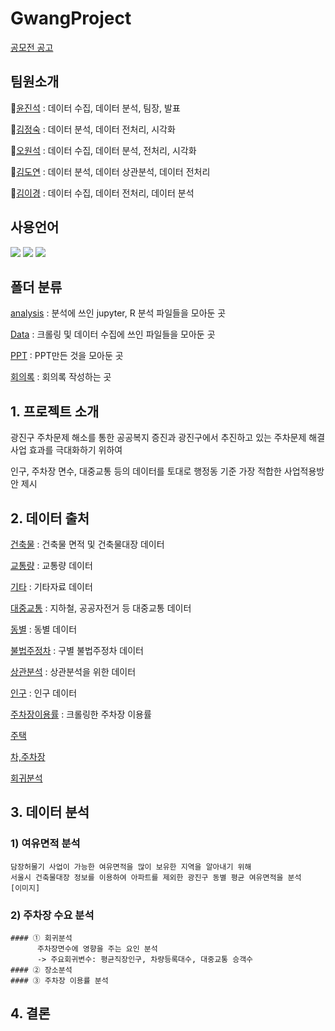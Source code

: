 # GwangProject
[공모전 공고](https://gwangjin.go.kr/portal/bbs/B0000003/view.do?nttId=6034623&menuNo=200192)

## 팀원소개
🦝[윤진석](https://github.com/Decoyer-71/GwangProject/tree/master/Analysis%20(Notebook)/%EC%9C%A4%EC%A7%84%EC%84%9D) : 데이터 수집, 데이터 분석, 팀장, 발표

🐼[김정숙](https://github.com/Decoyer-71/GwangProject/tree/master/Analysis%20(Notebook)/%EA%B9%80%EC%A0%95%EC%88%99) : 데이터 분석, 데이터 전처리, 시각화

🦦[오원석](https://github.com/Decoyer-71/GwangProject/tree/master/Analysis%20(Notebook)/%EC%98%A4%EC%9B%90%EC%84%9D) : 데이터 수집, 데이터 분석, 전처리, 시각화

👻[김도연](https://github.com/Decoyer-71/GwangProject/tree/master/Analysis%20(Notebook)/%EA%B9%80%EB%8F%84%EC%97%B0) : 데이터 분석, 데이터 상관분석, 데이터 전처리

🦊[김이경](https://github.com/Decoyer-71/GwangProject/tree/master/Analysis%20(Notebook)/%EA%B9%80%EC%9D%B4%EA%B2%BD) : 데이터 수집, 데이터 전처리, 데이터 분석

## 사용언어
<a href="https://www.python.org/" target="_blank"><img src="https://img.shields.io/badge/Python-3776AB?style=flat&logo=python&logoColor=white"/></a>
<a href="https://www.r-project.org/" target="_blank"><img src="https://img.shields.io/badge/R-276DC3?style=flat&logo=r&logoColor=white"/></a>
<a href="https://jupyter.org/" target="_blank"><img src="https://img.shields.io/badge/Jupyter-F37626?style=flat&logo=jupyter&logoColor=white"/></a>

## 폴더 분류

[analysis](https://github.com/Decoyer-71/GwangProject/tree/master/Analysis%20(Notebook)) : 분석에 쓰인 jupyter, R 분석 파일들을 모아둔 곳

[Data](https://github.com/Decoyer-71/GwangProject/tree/master/Data) : 크롤링 및 데이터 수집에 쓰인 파일들을 모아둔 곳 

[PPT](https://github.com/Decoyer-71/GwangProject/tree/master/PPT) : PPT만든 것을 모아둔 곳

[회의록](https://github.com/Decoyer-71/GwangProject/tree/master/회의록) : 회의록 작성하는 곳

## 1. 프로젝트 소개

광진구 주차문제 해소를 통한 공공복지 증진과 광진구에서 추진하고 있는 주차문제 해결 사업 효과를 극대화하기 위하여

인구, 주차장 면수, 대중교통 등의 데이터를 토대로 행정동 기준 가장 적합한 사업적용방안 제시

## 2. 데이터 출처
[건축물](https://github.com/Decoyer-71/GwangProject/tree/master/Data/%EA%B1%B4%EC%B6%95%EB%AC%BC) : 건축물 면적 및 건축물대장 데이터

[교통량](https://github.com/Decoyer-71/GwangProject/tree/master/Data/%EA%B5%90%ED%86%B5%EB%9F%89) : 교통량 데이터

[기타](https://github.com/Decoyer-71/GwangProject/tree/master/Data/%EA%B8%B0%ED%83%80) : 기타자료 데이터

[대중교통](https://github.com/Decoyer-71/GwangProject/tree/master/Data/%EB%8C%80%EC%A4%91%EA%B5%90%ED%86%B5) : 지하철, 공공자전거 등 대중교통 데이터

[동별](https://github.com/Decoyer-71/GwangProject/tree/master/Data/%EB%8F%99%EB%B3%84) : 동별 데이터

[불법주정차](https://github.com/Decoyer-71/GwangProject/tree/master/Data/%EB%B6%88%EB%B2%95%EC%A3%BC%EC%A0%95%EC%B0%A8) : 구별 불법주정차 데이터

[상관분석](https://github.com/Decoyer-71/GwangProject/tree/master/Data/%EC%83%81%EA%B4%80%EB%B6%84%EC%84%9D) : 상관분석을 위한 데이터

[인구](https://github.com/Decoyer-71/GwangProject/tree/master/Data/%EC%9D%B8%EA%B5%AC) : 인구 데이터

[주차장이용률](https://github.com/Decoyer-71/GwangProject/tree/master/Data/%EC%A3%BC%EC%B0%A8%EC%9E%A5%EC%9D%B4%EC%9A%A9%EB%A5%A0) : 크롤링한 주차장 이용률

[주택](https://github.com/Decoyer-71/GwangProject/tree/master/Data/%EC%A3%BC%ED%83%9D)

[차,주차장](https://github.com/Decoyer-71/GwangProject/tree/master/Data/%EC%B0%A8%2C%EC%A3%BC%EC%B0%A8%EC%9E%A5)

[회귀분석](https://github.com/Decoyer-71/GwangProject/tree/master/Data/%ED%9A%8C%EA%B7%80%EB%B6%84%EC%84%9D)

## 3. 데이터 분석
### 1) 여유면적 분석
    담장허물기 사업이 가능한 여유면적을 많이 보유한 지역을 알아내기 위해
    서울시 건축물대장 정보를 이용하여 아파트를 제외한 광진구 동별 평균 여유면적을 분석
    [이미지]
### 2) 주차장 수요 분석
    #### ① 회귀분석
          주차장면수에 영향을 주는 요인 분석
          -> 주요회귀변수: 평균직장인구, 차량등록대수, 대중교통 승객수
    #### ② 장소분석
    #### ③ 주차장 이용률 분석
## 4. 결론
  
